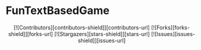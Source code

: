# FunTextBasedGame
<div align="center">
  [![Contributors][contributors-shield]][contributors-url]
  [![Forks][forks-shield]][forks-url]
  [![Stargazers][stars-shield]][stars-url]
  [![Issues][issues-shield]][issues-url]
</div>

<!-- https://www.markdownguide.org/basic-syntax/#reference-style-links -->
[contributors-shield]: https://img.shields.io/github/contributors/JustinSNHU/FunTextBasedGame.svg?style=for-the-badge
[contributors-url]: https://github.com/JustinSNHU/FunTextBasedGame/graphs/contributors
[forks-shield]: https://img.shields.io/github/forks/JustinSNHU/FunTextBasedGame.svg?style=for-the-badge
[forks-url]: https://github.com/JustinSNHU/FunTextBasedGame/network/members
[stars-shield]: https://img.shields.io/github/stars/JustinSNHU/FunTextBasedGame.svg?style=for-the-badge
[stars-url]: https://github.com/JustinSNHU/FunTextBasedGame/stargazers
[issues-shield]: https://img.shields.io/github/issues/JustinSNHU/FunTextBasedGame.svg?style=for-the-badge
[issues-url]: https://github.com/JustinSNHU/FunTextBasedGame/issues

